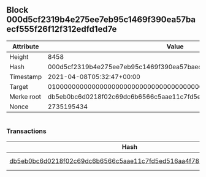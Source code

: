 ## Block 000d5cf2319b4e275ee7eb95c1469f390ea57baecf555f26f12f312edfd1ed7e

Attribute | Value
--- | ---
Height | 8458
Hash | 000d5cf2319b4e275ee7eb95c1469f390ea57baecf555f26f12f312edfd1ed7e
Timestamp | 2021-04-08T05:32:47+00:00
Target | 0100000000000000000000000000000000000000000000000000000000000000
Merke root | db5eb0bc6d0218f02c69dc6b6566c5aae11c7fd5ed516aa4f7804d3b56d1a022
Nonce | 2735195434

```

```

### Transactions

Hash | Amount
--- | ---
[db5eb0bc6d0218f02c69dc6b6566c5aae11c7fd5ed516aa4f7804d3b56d1a022](db5eb0bc6d0218f02c69dc6b6566c5aae11c7fd5ed516aa4f7804d3b56d1a022.md) | 10.00000000 SKEPTI 
